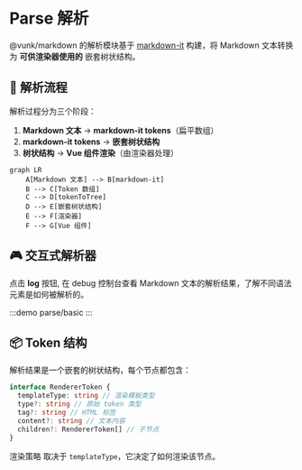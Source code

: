 # Parse 解析

@vunk/markdown 的解析模块基于 [markdown-it](https://github.com/markdown-it/markdown-it) 构建，将 Markdown 文本转换为 **可供渲染器使用的** 嵌套树状结构。

## 🔄 解析流程

解析过程分为三个阶段：

1. **Markdown 文本** → **markdown-it tokens**（扁平数组）
2. **markdown-it tokens** → **嵌套树状结构**
3. **树状结构** → **Vue 组件渲染**（由渲染器处理）

```mermaid
graph LR
    A[Markdown 文本] --> B[markdown-it]
    B --> C[Token 数组]
    C --> D[tokenToTree]
    D --> E[嵌套树状结构]
    E --> F[渲染器]
    F --> G[Vue 组件]
```

## 🎮 交互式解析器

点击 **log** 按钮, 在 debug 控制台查看 Markdown 文本的解析结果，了解不同语法元素是如何被解析的。

:::demo
parse/basic
:::

## 📦 Token 结构

解析结果是一个嵌套的树状结构，每个节点都包含：

```typescript
interface RendererToken {
  templateType: string // 渲染模板类型
  type?: string // 原始 token 类型
  tag?: string // HTML 标签
  content?: string // 文本内容
  children?: RendererToken[] // 子节点
}
```

渲染策略 取决于 `templateType`，它决定了如何渲染该节点。
